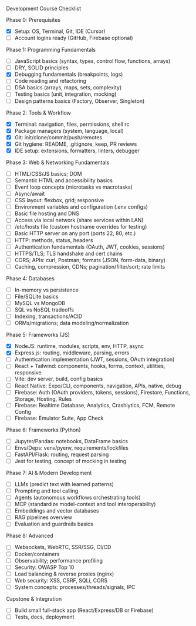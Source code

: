 Development Course Checklist

Phase 0: Prerequisites
- [x] Setup: OS, Terminal, Git, IDE (Cursor)
- [ ] Account logins ready (GitHub, Firebase optional)

Phase 1: Programming Fundamentals
- [ ] JavaScript basics (syntax, types, control flow, functions, arrays)
- [ ] DRY, SOLID principles
- [x] Debugging fundamentals (breakpoints, logs)
- [ ] Code reading and refactoring
- [ ] DSA basics (arrays, maps, sets, complexity)
- [ ] Testing basics (unit, integration, mocking)
- [ ] Design patterns basics (Factory, Observer, Singleton)

Phase 2: Tools & Workflow
- [x] Terminal: navigation, files, permissions, shell rc
- [x] Package managers (system, language, local)
- [x] Git: init/clone/commit/push/remotes
- [x] Git hygiene: README, .gitignore, keep, PR reviews
- [x] IDE setup: extensions, formatters, linters, debugger

Phase 3: Web & Networking Fundamentals
- [ ] HTML/CSS/JS basics; DOM
- [ ] Semantic HTML and accessibility basics
- [ ] Event loop concepts (microtasks vs macrotasks)
- [ ] Async/await
- [ ] CSS layout: flexbox, grid; responsive
- [ ] Environment variables and configuration (.env configs)
- [ ] Basic file hosting and DNS
- [ ] Access via local network (share services within LAN)
- [ ] /etc/hosts file (custom hostname overrides for testing)
- [ ] Basic HTTP server on any port (ports 22, 80, etc.)
- [ ] HTTP: methods, status, headers
- [ ] Authentication fundamentals (OAuth, JWT, cookies, sessions)
- [ ] HTTPS/TLS; TLS handshake and cert chains
- [ ] CORS; APIs: curl, Postman; formats (JSON, form-data, binary)
- [ ] Caching, compression, CDNs; pagination/filter/sort; rate limits

Phase 4: Databases
- [ ] In-memory vs persistence
- [ ] File/SQLite basics
- [ ] MySQL vs MongoDB
- [ ] SQL vs NoSQL tradeoffs
- [ ] Indexing, transactions/ACID
- [ ] ORMs/migrations; data modeling/normalization

Phase 5: Frameworks (JS)
- [x] NodeJS: runtime, modules, scripts, env, HTTP, async
- [x] Express.js: routing, middleware, parsing, errors
- [ ] Authentication implementation (JWT, sessions, OAuth integration)
- [ ] React + Tailwind: components, hooks, forms, context, utilities, responsive
- [ ] Vite: dev server, build, config basics
- [ ] React Native: Expo/CLI, components, navigation, APIs, native, debug
- [ ] Firebase: Auth (OAuth providers, tokens, sessions), Firestore, Functions, Storage, Hosting, Rules
- [ ] Firebase: Realtime Database, Analytics, Crashlytics, FCM, Remote Config
- [ ] Firebase: Emulator Suite, App Check

Phase 6: Frameworks (Python)
- [ ] Jupyter/Pandas: notebooks, DataFrame basics
- [ ] Envs/Deps: venv/pyenv, requirements/lockfiles
- [ ] FastAPI/Flask: routing, request parsing
- [ ] Jest for testing, concept of mocking in testing

Phase 7: AI & Modern Development
- [ ] LLMs (predict text with learned patterns)
- [ ] Prompting and tool calling
- [ ] Agents (autonomous workflows orchestrating tools)
- [ ] MCP (standardize model-context and tool interoperability)
- [ ] Embeddings and vector databases
- [ ] RAG pipelines overview
- [ ] Evaluation and guardrails basics

Phase 8: Advanced
- [ ] Websockets, WebRTC, SSR/SSG, CI/CD
- [ ] Docker/containers
- [ ] Observability; performance profiling
- [ ] Security: OWASP Top 10
- [ ] Load balancing & reverse proxies (nginx)
- [ ] Web security: XSS, CSRF, SQLi, CORS
- [ ] System concepts: processes/threads/signals, IPC

Capstone & Integration
- [ ] Build small full-stack app (React/Express/DB or Firebase)
- [ ] Tests, docs, deployment